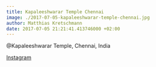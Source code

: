 ```yaml
---
title: Kapaleeshwarar Temple Chennai
image: ./2017-07-05-kapaleeshwarar-temple-chennai.jpg
author: Matthias Kretschmann
date: 2017-07-05 21:21:41.413746000 +02:00
---
```


@Kapaleeshwarar Temple, Chennai, India

[Instagram](https://www.instagram.com/p/BWSaALoF4nB)
